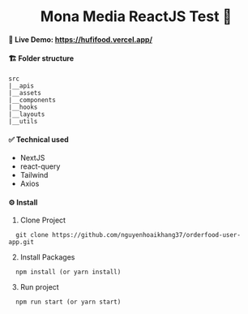 <h1 align='center'>Mona Media ReactJS Test 🐼</h1>

#### **🍺 Live Demo:** https://hufifood.vercel.app/

#### **🏗 Folder structure**

```
src
|__apis
|__assets
|__components
|__hooks
|__layouts
|__utils
```
#### **✅ Technical used**
- NextJS
- react-query
- Tailwind
- Axios

#### **⚙ Install**

1. Clone Project

```
  git clone https://github.com/nguyenhoaikhang37/orderfood-user-app.git
```

2. Install Packages

```
  npm install (or yarn install)
```

3. Run project

```
  npm run start (or yarn start)
```

